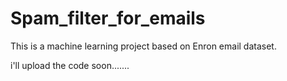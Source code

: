 # Spam_filter_for_emails
This is a machine learning project based on Enron email dataset.

i'll upload the code soon.......
